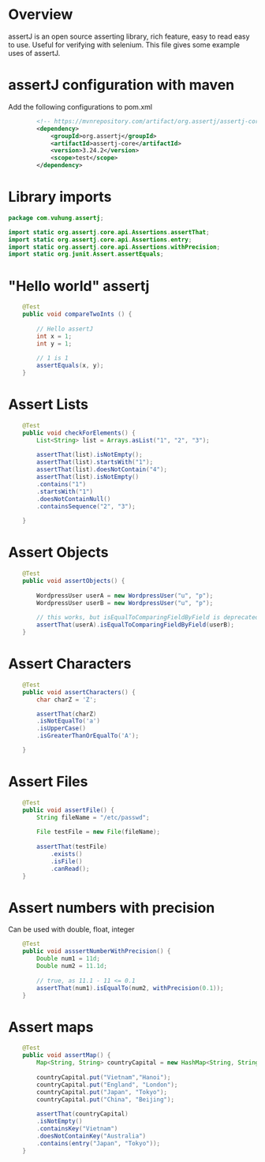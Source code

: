 # Overview 
assertJ is an open source asserting library, rich feature, easy to read easy to use.
Useful for verifying with selenium. 
This file gives some example uses of assertJ. 

# assertJ configuration with maven 

Add the following configurations to pom.xml 



```xml 
		<!-- https://mvnrepository.com/artifact/org.assertj/assertj-core -->
		<dependency>
		    <groupId>org.assertj</groupId>
		    <artifactId>assertj-core</artifactId>
		    <version>3.24.2</version>
		    <scope>test</scope>
		</dependency>
```

# Library imports 

```java
package com.vuhung.assertj;

import static org.assertj.core.api.Assertions.assertThat;
import static org.assertj.core.api.Assertions.entry;
import static org.assertj.core.api.Assertions.withPrecision;
import static org.junit.Assert.assertEquals;
```

# "Hello world" assertj

```java
	@Test 
	public void compareTwoInts () { 
		
		// Hello assertJ
		int x = 1;
		int y = 1; 
				
		// 1 is 1
		assertEquals(x, y);
	}
```

# Assert Lists 

```java
	@Test 
	public void checkForElements() { 
		List<String> list = Arrays.asList("1", "2", "3");
		
		assertThat(list).isNotEmpty();
		assertThat(list).startsWith("1");
		assertThat(list).doesNotContain("4");
		assertThat(list).isNotEmpty()
		.contains("1")
		.startsWith("1")
		.doesNotContainNull()
		.containsSequence("2", "3");
		
	}
```

# Assert Objects 

```java
	@Test 
	public void assertObjects() { 
		
		WordpressUser userA = new WordpressUser("u", "p");
		WordpressUser userB = new WordpressUser("u", "p");
		
		// this works, but isEqualToComparingFieldByField is deprecated
		assertThat(userA).isEqualToComparingFieldByField(userB);
	}
```

# Assert Characters 

```java
	@Test 
	public void assertCharacters() { 
		char charZ = 'Z';

		assertThat(charZ)
		.isNotEqualTo('a')
		.isUpperCase()
		.isGreaterThanOrEqualTo('A');

	}
```

# Assert Files 

```java
	@Test 
	public void assertFile() { 
		String fileName = "/etc/passwd";
		
		File testFile = new File(fileName);
		
		assertThat(testFile)
			.exists()
			.isFile()
			.canRead();
	}

```

# Assert numbers with precision

Can be used with double, float, integer 

```java
	@Test 
	public void asssertNumberWithPrecision() { 
		Double num1 = 11d;
		Double num2 = 11.1d;
		
		// true, as 11.1 - 11 <= 0.1
		assertThat(num1).isEqualTo(num2, withPrecision(0.1));	
	}
``` 

# Assert maps 

```java
	@Test 
	public void assertMap() { 
		Map<String, String> countryCapital = new HashMap<String, String>();
		
		countryCapital.put("Vietnam","Hanoi");
		countryCapital.put("England", "London");
		countryCapital.put("Japan", "Tokyo");
		countryCapital.put("China", "Beijing");
		
		assertThat(countryCapital)
		.isNotEmpty()
		.containsKey("Vietnam")
		.doesNotContainKey("Australia")
		.contains(entry("Japan", "Tokyo"));
	}
```


